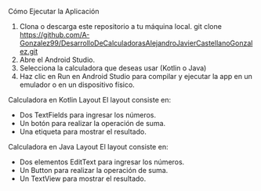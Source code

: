 Cómo Ejecutar la Aplicación
1. Clona o descarga este repositorio a tu máquina local.
git clone https://github.com/A-Gonzalez99/DesarrolloDeCalculadorasAlejandroJavierCastellanoGonzalez.git
2. Abre el Android Studio.
3. Selecciona la calculadora que deseas usar (Kotlin o Java)
4. Haz clic en Run en Android Studio para compilar y ejecutar la app en un emulador o en un dispositivo físico.

Calculadora en Kotlin
Layout
El layout consiste en:
- Dos TextFields para ingresar los números.
- Un botón para realizar la operación de suma.
- Una etiqueta para mostrar el resultado.

Calculadora en Java
Layout
El layout consiste en:
- Dos elementos EditText para ingresar los números.
- Un Button para realizar la operación de suma.
- Un TextView para mostrar el resultado.